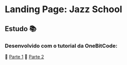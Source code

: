# Landing Page: Jazz School

## Estudo :books:

### Desenvolvido com o tutorial da OneBitCode:
:link: [Parte 1](https://www.youtube.com/watch?v=Wo7UnH8TYbc)
:link: [Parte 2](https://www.youtube.com/watch?v=b9Vw_LUyYmc)
